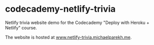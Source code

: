 # codecademy-netlify-trivia
Netlify trivia website demo for the Codecademy "Deploy with Heroku + Netlify" course.

The website is hosted at www.netlify-trivia.michaelparekh.me. 
